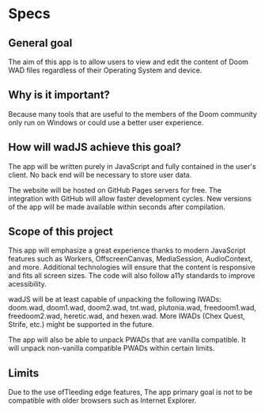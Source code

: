 # Specs

## General goal

The aim of this app is to allow users to view and edit the content of Doom WAD files regardless of their Operating System and device.

## Why is it important?

Because many tools that are useful to the members of the Doom community only run on Windows or could use a better user experience.

## How will wadJS achieve this goal?

The app will be written purely in JavaScript and fully contained in the user's client. No back end will be necessary to store user data.


The website will be hosted on GitHub Pages servers for free. The integration with GitHub will allow faster development cycles. New versions of the app will be made available within seconds after compilation.

## Scope of this project

This app will emphasize a great experience thanks to modern JavaScript features such as Workers, OffscreenCanvas, MediaSession, AudioContext, and more. Additional technologies will ensure that the content is responsive and fits all screen sizes. The code will also follow a11y standards to improve acessibility.

wadJS will be at least capable of unpacking the following IWADs: doom.wad, doom1.wad, doom2.wad, tnt.wad, plutonia.wad, freedoom1.wad, freedoom2.wad, heretic.wad, and hexen.wad. More IWADs (Chex Quest, Strife, etc.) might be supported in the future.

The app will also be able to unpack PWADs that are vanilla compatible. It will unpack non-vanilla compatible PWADs within certain limits.

## Limits

Due to the use ofTleeding edge features, The app primary goal is not to be compatible with older browsers such as Internet Explorer.
